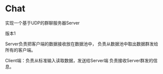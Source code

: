 # Chat
实现一个基于UDP的群聊服务器Server

版本1

Server负责把客户端的数据接收放在数据池中，
负责从数据池中取出数据群发给所有的客户端。

Client端：负责从标准输入读取数据，发送给Server端
          负责接收Server群发的信息。
